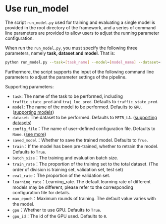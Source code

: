 # Use run_model

The script `run_model.py` used for training and evaluating a single model is provided in the root directory of the framework, and a series of command line parameters are provided to allow users to adjust the running parameter configuration. 

When run the `run_model.py`, you must specify the following three parameters, namely **task, dataset and model**. That is:

```sh
python run_model.py --task=[task_name] --model=[model_name] --dataset=[dataset_name]
```

Furthermore, the script supports the input of the following command line parameters to adjust the parameter settings of the pipeline.

Supporting parameters:

- `task`: The name of the task to be performed, including `traffic_state_pred` and `traj_loc_pred`. Defaults to `traffic_state_pred`.
- `model`: The name of the model to be performed. Defaults to `GRU`. ([supporting models](../model))
- `dataset`: The dataset to be performed. Defaults to `METR_LA`. ([supporting datasets](../data/raw_data.md))
- `config_file`：The name of user-defined configuration file. Defaults to `None`. ([see more](../config_settings.md))
- `saved_model`：Whether to save the trained model. Defaults to `True`.
- `train`：If the model has been pre-trained, whether to retrain the model. Defaults to `True`.
- `batch_size`：The training and evaluation batch size.
- `train_rate`：The proportion of the training set to the total dataset. (The order of division is training set, validation set, test set)
- `eval_rate`：The proportion of the validation set.
- `learning_rate`：Learning_rate. The default learning rate of different models may be different, please refer to the corresponding configuration file for details.
- `max_epoch`：Maximum rounds of training. The default value varies with the model.
- `gpu`：Whether to use GPU. Defaults to `True`.
- `gpu_id`：The id of the GPU used. Defaults to `0`.
